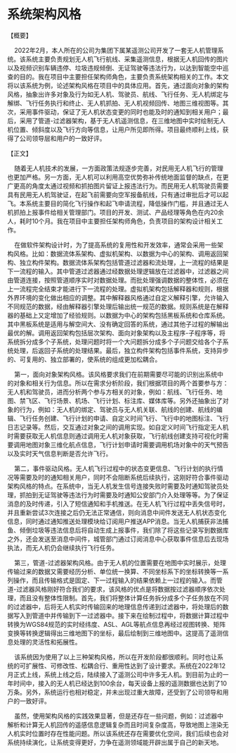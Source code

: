 # 系统架构风格

【概要】

&nbsp;&nbsp;&nbsp;&nbsp;2022年2月，本人所在的公司为集团下属某遥测公司开发了一套无人机管理系统。该系统主要负责规划无人机飞行航线、采集遥测信息，根据无人机回传的图片以及视频识别车辆违停、垃圾违规倾倒、无证驾驶等违法行为，以达到智能空中巡查的目的。我在项目中主要担任架构师角色，主要负责系统架构相关的工作。本文将以该系统为例，论述架构风格在项目中的具体应用。首先，通过面向对象的架构风格，抽象出许多对象及行为如无人机、驾驶员、航线、飞行任务、无人机绑定与解绑、飞行任务执行和终止、无人机抓拍、无人机视频回传、地图三维视图等。其次，采用事件驱动，保证了无人机状态变更的同时也能及时的通知到相关用户；最后，采用了管道-过滤器架构，基于无人机遥测信息，在三维地图中实时绘制无人机位置、倾斜度以及飞行方向等信息，让用户所见即所得。项目最终顺利上线，获得了公司领导层和用户的一致好评。

【正文】

&nbsp;&nbsp;&nbsp;&nbsp;随着无人机技术的发展，一方面政策法规逐步完善，对民用无人机飞行的管理也更加严格。另一方面，无人机可以利用高空优势弥补传统地面监督的缺点，在更广更高的角度太通过视频和抓拍图片留证上报违法行为。而民用无人机驾驶员需要具有民用无人机驾驶证，在起飞前需要向空军报备航线，只有通过审批后才可以起飞。本系统主要目的简化飞行操作和起飞申请流程，降低操作门槛，并且通过无人机抓拍上报事件给相关管理部门。项目的开发、测试、产品经理等角色在内20余人，耗时10个月。我在项目中主要担任架构师角色，负责项目的架构设计相关工作。

&nbsp;&nbsp;&nbsp;&nbsp;在做软件架构设计时，为了提高系统的复用性和开发效率，通常会采用一些架构风格。比如：数据流体系架构、虚拟机架构、以数据为中心的架构、调用返回架构、独立构件架构。数据流体系架构包括管道过滤器和流处理，上一流程的结果是下一流程的输入。其中管道过滤器通过经数据处理逻辑放在过滤器中，过滤器之间由管道连接，按照管道顺序实时对数据处理。而批处理强调数据的整体性，必须在上一流程完全结束才能进行下一流程的处理。虚拟机架构包括解释器和规则，根据外界环境的变化做出相应的调整。其中解释器风格通过自定义解释引擎，允许输入不同规范的数据，经由解释器引擎处理后输出统一规范的数据。规则系统是在解释器的基础上又定增加了经验规则。以数据为中心的架构包括黑板系统和仓库系统。其中黑板系统是适用与解空间大、没有确定回答的系统，通过其他子过程的解输出最优的解。调用返回架构包括层次架构、面向对象架构以及主程序-子程序等，将系统拆分成多个子系统，处理问题时将一个大问题拆分成多个子问题交给各个子系统处理，后返回子系统的处理结果。最后，独立构件架构包括事件系统，支持异步的、可复用的、独立部署的，使系统的组成更加松耦合。

&nbsp;&nbsp;&nbsp;&nbsp;第一，面向对象架构风格。该风格要求我们在前期需要尽可能的识别出系统中的对象和相关行为信息。所以在需求分析阶段，我们根据项目的两个首要参与方：无人机和驾驶员，进而分析两个参与方相关的对象，例如：航线、飞行任务、地图、禁飞区、飞行场景、机场、飞行计划、标注库、媒体库等。另外还抽象出了对象的行为，例如：无人机的绑定、驾驶员与无人机关联、航线的创建、航线的编辑、飞行任务创建、飞行计划的申请、自定义时间飞行、飞行中的地图标注、飞行日志记录等。然后，交互通过对象之间的调用实现。如自定义时间飞行指定无人机时需要获取无人机信息则通过调用无人机对象获取，飞行航线创建支持可视化时需要调用地图对象三维化航点信息，飞行计划申请时需要调用机场对象中的天气预告以及实时天气信息判断是否允许飞行。

&nbsp;&nbsp;&nbsp;&nbsp;第二，事件驱动风格。无人机飞行过程中的状态变更信息、飞行计划的执行情况等需要及时的通知相关用户，同时不会阻断系统后续执行，这刚好符合事件驱动架构风格的特点。在系统中，当无人机发生信号连接失败时需要及时通知驾驶员处理，抓拍到无证驾驶等违法行为时需要及时通知公安部门介入处理等等。为了保证消息的及时传递，引入了短信通知和手机推送。在无人机飞行过程中丢失信号时，并且重新尝试3次连接之后仍无法正常通信，则向消息中间件发送无人机状态变化信息，同时通过通知推送处理模块给订阅用户推送APP消息。当无人机捕获非法捕鱼、倾倒垃圾等违法信息后将自动生成上报事件，我们除了将这些记录写到数据库之外，还会发送至消息中间件，城管部门通过订阅消息中心获取事件信息后去现场执法，而无人机仍会继续执行飞行任务。

&nbsp;&nbsp;&nbsp;&nbsp;第三，管道-过滤器架构风格。由于无人机的位置需要在地图中实时展示，处理传输过来的数据又需要经历分析、单位统一换算、不同坐标系下的坐标转换等一系列操作，而且传输格式是固定、下一过程输入的结果依赖上一过程的输入。而管道-过滤器风格刚好符合我们的要求，该风格的优点是将数据按过滤器顺序依次处理，而且没有整体性限制。首先，我们将整体计算任务拆分成多个子任务放在不同的过滤器中，后将无人机实时传输回来的地理信息传递到过滤器中，将处理后的数据写入到管道中并传输到下一过滤器中。接下来在绘制过程中，将数据计算过程中转换为WGS84规范的实时经纬度、ASL、AGL等航点信息再经过视图转换、矩阵变换等转换逻辑得出三维地图下的坐标，最后绘制到三维地图中。这提高了遥测信息处理的灵活性和拓展性。

&nbsp;&nbsp;&nbsp;&nbsp;该系统因为使用了以上三种架构风格，所以在开发阶段都很顺利。同时也让系统的可扩展性、可修改性、松耦合行、重用性达到了设计要求。系统在2022年12月正式上线，系统上线之后，陆续接入了遥测公司中许多无人机。到目前为止的一年时间中，接入的无人机已经达到100余台，每天设备上报的遥测数据也达到了10万条。另外，系统运行也相对稳定，并未出现过重大故障，还受到了公司领导和用户的一致好评。

&nbsp;&nbsp;&nbsp;&nbsp;虽然，使用架构风格的实践效果显著，但是还存在一些问题，例如：过滤器中解析和计算无人机回传的遥感信息逻辑复杂而且时间复杂度高，导致地图上渲染无人机实时位置时存在性能问题。所以该系统还存在需要优化空间，我们后续也会对系统持续演化，让系统变得更好，力争在遥测领域能开辟出属于自己的新天地。
